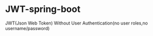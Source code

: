 # JWT-spring-boot
JWT(Json Web Token) Without User Authentication(no user roles,no username/password)
